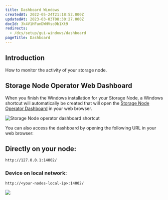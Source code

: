 ```yaml
---
title: Dashboard Windows
createdAt: 2022-05-24T21:18:52.000Z
updatedAt: 2023-03-03T08:30:27.000Z
docId: 3k4V1HFunDWHVso9b1Xt9
redirects:
  - /dcs/setup/gui-windows/dashboard
pageTitle: Dashboard
---
```


## Introduction

How to monitor the activity of your storage node.

## Storage Node Operator Web Dashboard

When you finish the Windows installation for your Storage Node, a Windows shortcut will automatically be created that will open the [Storage Node Operator Dashboard](https://storj.io/blog/2019/09/introducing-the-storage-node-operator-dashboard/) in your web browser.

![Storage Node operator dashboard shortcut](https://archbee-image-uploads.s3.amazonaws.com/kv3plx2xmXcUGcVl4Lttj/it9buKyErECErUKJsgp0K_pasted-image-0.png)

You can also access the dashboard by opening the following URL in your web browser:

## Directly on your node:

```bash
http://127.0.0.1:14002/
```

### Device on local network:

```Text
http://<your-nodes-local-ip>:14002/
```

![](https://archbee-image-uploads.s3.amazonaws.com/kv3plx2xmXcUGcVl4Lttj/bzDqQXIjDew3HgO7XD1ly_image.png)

